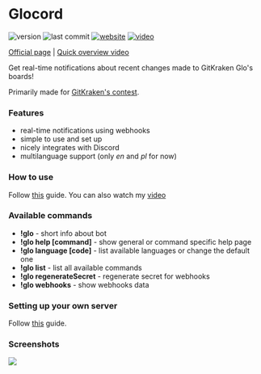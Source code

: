 # Glocord

![version](https://img.shields.io/github/package-json/v/sszczep/Glocord.svg)
![last commit](https://img.shields.io/github/last-commit/sszczep/Glocord.svg)
[![website](https://img.shields.io/badge/website-Glocord-brightgreen.svg)](https://sszczep.github.io/Glocord/)
[![video](https://img.shields.io/badge/video-Youtube-red.svg)](https://youtu.be/pOJfMypE0as)

[Official page](https://sszczep.github.io/Glocord/) | [Quick overview video](https://youtu.be/pOJfMypE0as)

Get real-time notifications about recent changes made to GitKraken Glo's boards! 

Primarily made for [GitKraken's contest](https://www.gitkraken.com/glo-api-contest).

### Features
- real-time notifications using webhooks
- simple to use and set up
- nicely integrates with Discord
- multilanguage support (only *en* and *pl* for now)

### How to use
Follow [this](https://github.com/sszczep/Glocord/wiki/Inviting-bot-and-setting-webhooks) guide.
You can also watch my [video](https://youtu.be/pOJfMypE0as)

### Available commands
- **!glo** - short info about bot
- **!glo help [command]** - show general or command specific help page
- **!glo language [code]** - list available languages or change the default one
- **!glo list** - list all available commands
- **!glo regenerateSecret** - regenerate secret for webhooks
- **!glo webhooks** - show webhooks data

### Setting up your own server
Follow [this](https://github.com/sszczep/Glocord/wiki/Hosting-bot-on-your-own-server) guide.

### Screenshots
![](https://user-images.githubusercontent.com/21238816/54791406-09ef4280-4c3a-11e9-9abc-e30fa3b407ca.png)
